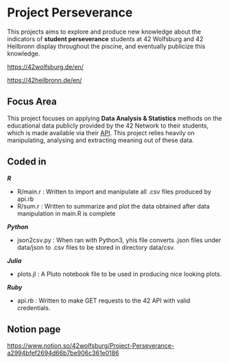 # Project Perseverance

This projects aims to explore and produce new knowledge about the indicators of **student perseverance** students at 42 Wolfsburg and 42 Heilbronn display throughout the piscine, and eventually publicize this knowledge.

https://42wolfsburg.de/en/

https://42heilbronn.de/en/

## **Focus Area**

This project focuses on applying **Data Analysis & Statistics** methods on the educational data publicly provided by the 42 Network to their students, which is made available via their [API](https://api.intra.42.fr/apidoc). This project relies heavily on manipulating, analysing and extracting meaning out of these data.

## **Coded in**

***R***

- R/main.r    : Written to import and manipulate all .csv files produced by api.rb
- R/sum.r     : Written to summarize and plot the data obtained after data manipulation in main.R is complete

***Python***

- json2csv.py : When ran with Python3, yhis file converts .json files under data/json to .csv files to be stored in directory data/csv.

***Julia***

- plots.jl    : A Pluto notebook file to be used in producing nice looking plots.

***Ruby***

- api.rb      : Written to make GET requests to the 42 API with valid credentials.

## Notion page

https://www.notion.so/42wolfsburg/Project-Perseverance-a2994bfef2694d66b7be906c361e0186
